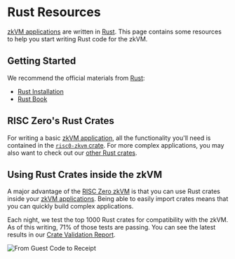 # Rust Resources

[zkVM applications][zkvm-overview] are written in [Rust]. This page contains
some resources to help you start writing Rust code for the zkVM.

## Getting Started

We recommend the official materials from [Rust]:

- [Rust Installation][install-rust]
- [Rust Book][rust-book]

## RISC Zero's Rust Crates

For writing a basic [zkVM application][zkvm-overview], all the functionality
you'll need is contained in the [`risc0-zkvm` crate][risc0-zkvm]. For more
complex applications, you may also want to check out our [other Rust
crates][rust-libraries].

## Using Rust Crates inside the zkVM

A major advantage of the [RISC Zero zkVM][zkvm-overview] is that you can use
Rust crates inside your [zkVM applications][zkvm-overview]. Being able to easily
import crates means that you can quickly build complex applications.

Each night, we test the top 1000 Rust crates for compatibility with the zkVM. As
of this writing, 71% of those tests are passing. You can see the latest results
in our [Crate Validation Report][crate-validation].

![From Guest Code to Receipt][from-rust-to-receipt]

[crate-validation]: https://reports.risczero.com/crates-validation
[from-rust-to-receipt]: /diagrams/from-rust-to-receipt.png
[install-rust]: https://www.rust-lang.org/tools/install
[risc0-zkvm]: https://docs.rs/risc0-zkvm
[Rust]: https://www.rust-lang.org/
[rust-book]: https://doc.rust-lang.org/book
[rust-libraries]: https://github.com/risc0/risc0#rust-libraries
[zkvm-overview]: ./zkvm_overview.md
